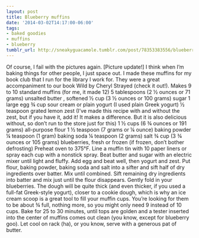 ```yaml
---
layout: post
title: Blueberry muffins
date: '2014-03-02T14:17:00-06:00'
tags:
- baked goodies
- muffins
- blueberry
tumblr_url: http://sneakyguacamole.tumblr.com/post/78353383556/blueberry-muffins
---
```

Of course, I fail with the pictures again. [Picture update!] I think when I’m baking things for other people, I just space out. I made these muffins for my book club that I run for the library I work for. They were a great accompaniment to our book Wild by Cheryl Strayed (check it out!). Makes 9 to 10 standard muffins (for me, it made 12)
5 tablespoons (2 ½ ounces or 71 grams) unsalted butter , softened
½ cup (3 ½ ounces or 100 grams) sugar
1 large egg
¾ cup sour cream or plain yogurt (I used plain Greek yogurt)
½ teaspoon grated lemon zest (I’ve made this recipe with and without the zest, but if you have it, add it! It makes a difference. But it is also delicious without, so don’t run to the store just for this)
1 ½ cups (6 ¾ ounces or 191 grams) all-purpose flour
1 ½ teaspoon (7 grams or ¼ ounce) baking powder
¼ teaspoon (1 gram) baking soda
¼ teaspoon (2 grams) salt
¾ cup (3 ¾ ounces or 105 grams) blueberries, fresh or frozen (if frozen, don’t bother defrosting)
Preheat oven to 375°F. Line a muffin tin with 10 paper liners or spray each cup with a nonstick spray. 
Beat butter and sugar with an electric mixer until light and fluffy. Add egg and beat well, then yogurt and zest. 
Put flour, baking powder, baking soda and salt into a sifter and sift half of dry ingredients over batter. Mix until combined. Sift remaining dry ingredients into batter and mix just until the flour disappears. 
Gently fold in your blueberries. The dough will be quite thick (and even thicker, if you used a full-fat Greek-style yogurt), closer to a cookie dough, which is why an ice cream scoop is a great tool to fill your muffin cups. You’re looking for them to be about ¾ full, nothing more, so you might only need 9 instead of 10 cups. 
Bake for 25 to 30 minutes, until tops are golden and a tester inserted into the center of muffins comes out clean (you know, except for blueberry goo). Let cool on rack (ha), or you know, serve with a generous pat of butter.
